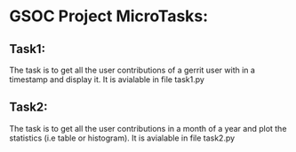 # GSOC Project MicroTasks:

## Task1: 

The task is to get all the user contributions of a gerrit user with in a timestamp and display it. It is avialable in file task1.py

## Task2: 

The task is to get all the user contributions in a month of a year and plot the statistics (i.e table or histogram). It is avialable in file task2.py

